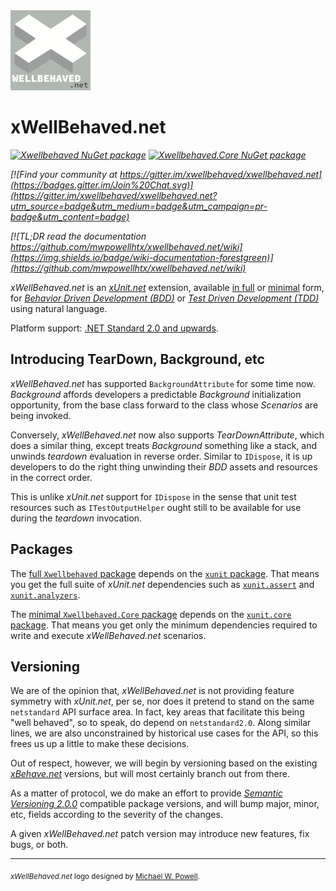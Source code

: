 <img src="assets/xwellbehaved_dotnet_256x256.png" width="128" />

# xWellBehaved.net

_[![Xwellbehaved NuGet package](https://img.shields.io/nuget/v/Xwellbehaved.svg?label=Xwellbehaved%20NuGet%20Package)](https://nuget.org/packages/Xwellbehaved)_
_[![Xwellbehaved.Core NuGet package](https://img.shields.io/nuget/v/Xwellbehaved.Core.svg?label=Xwellbehaved.Core%20NuGet%20Package)](https://nuget.org/packages/Xwellbehaved.Core)_

_[![Find your community at https://gitter.im/xwellbehaved/xwellbehaved.net](https://badges.gitter.im/Join%20Chat.svg)](https://gitter.im/xwellbehaved/xwellbehaved.net?utm_source=badge&utm_medium=badge&utm_campaign=pr-badge&utm_content=badge)_

_[![TL;DR read the documentation https://github.com/mwpowellhtx/xwellbehaved.net/wiki](https://img.shields.io/badge/wiki-documentation-forestgreen)](https://github.com/mwpowellhtx/xwellbehaved.net/wiki)_

*xWellBehaved.net* is an [*xUnit.net*](https://github.com/xunit/xunit) extension, available [in full](https://nuget.org/packages/Xwellbehaved) or [minimal](https://nuget.org/packages/Xwellbehaved.Core) form, for [*Behavior Driven Development (BDD)*](https://en.wikipedia.org/wiki/Behavior-driven_development) or [*Test Driven Development (TDD)*](https://en.wikipedia.org/wiki/Test-driven_development) using natural language.

Platform support: [.NET Standard 2.0 and upwards](https://docs.microsoft.com/en-us/dotnet/standard/net-standard).

## Introducing TearDown, Background, etc

*xWellBehaved.net* has supported `BackgroundAttribute` for some time now. *Background* affords developers a predictable *Background* initialization opportunity, from the base class forward to the class whose *Scenarios* are being invoked.

Conversely, *xWellBehaved.net* now also supports *TearDownAttribute*, which does a similar thing, except treats *Background* something like a stack, and unwinds *teardown* evaluation in reverse order. Similar to `IDispose`, it is up developers to do the right thing unwinding their *BDD* assets and resources in the correct order.

This is unlike *xUnit.net* support for `IDispose` in the sense that unit test resources such as `ITestOutputHelper` ought still to be available for use during the *teardown* invocation.

## Packages

The [full `Xwellbehaved` package](https://nuget.org/packages/Xwellbehaved) depends on the [`xunit` package](https://nuget.org/packages/xunit). That means you get the full suite of *xUnit.net* dependencies such as [`xunit.assert`](https://nuget.org/packages/xunit.assert) and [`xunit.analyzers`](https://nuget.org/packages/xunit.analyzers).

The [minimal `Xwellbehaved.Core` package](https://nuget.org/packages/Xwellbehaved.Core) depends on the [`xunit.core` package](https://nuget.org/packages/xunit.core). That means you get only the minimum dependencies required to write and execute *xWellBehaved.net* scenarios.

## Versioning

We are of the opinion that, *xWellBehaved.net* is not providing feature symmetry with *xUnit.net*, per se, nor does it pretend to stand on the same `netstandard` API surface area. In fact, key areas that facilitate this being "well behaved", so to speak, do depend on `netstandard2.0`. Along similar lines, we are also unconstrained by historical use cases for the API, so this frees us up a little to make these decisions.

Out of respect, however, we will begin by versioning based on the existing [*xBehave.net*](https://nuget.org/packages/xbehave) versions, but will most certainly branch out from there.

As a matter of protocol, we do make an effort to provide [*Semantic Versioning 2.0.0*](https://semver.org/spec/v2.0.0.html) compatible package versions, and will bump major, minor, etc, fields according to the severity of the changes.

A given *xWellBehaved.net* patch version may introduce new features, fix bugs, or both.

---

<sub>*xWellBehaved.net* logo designed by [Michael W. Powell](https://github.com/mwpowellhtx).</sub>
